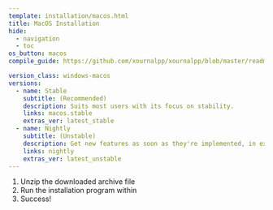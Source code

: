 ```yaml
---
template: installation/macos.html
title: MacOS Installation
hide:
  - navigation
  - toc
os_button: macos
compile_guide: https://github.com/xournalpp/xournalpp/blob/master/readme/MacBuild.md

version_class: windows-macos
versions:
  - name: Stable
    subtitle: (Recommended)
    description: Suits most users with its focus on stability.
    links: macos.stable
    extras_ver: latest_stable
  - name: Nightly
    subtitle: (Unstable)
    description: Get new features as soon as they're implemented, in exchange for stability.
    links: nightly
    extras_ver: latest_unstable
---
```


1. Unzip the downloaded archive file
2. Run the installation program within
3. Success!
